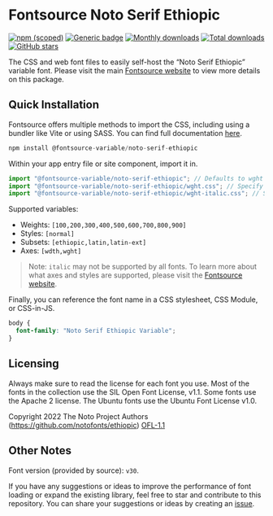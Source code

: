 # Fontsource Noto Serif Ethiopic

[![npm (scoped)](https://img.shields.io/npm/v/@fontsource-variable/noto-serif-ethiopic?color=brightgreen)](https://www.npmjs.com/package/@fontsource-variable/noto-serif-ethiopic) [![Generic badge](https://img.shields.io/badge/fontsource-passing-brightgreen)](https://github.com/fontsource/fontsource) [![Monthly downloads](https://badgen.net/npm/dm/@fontsource-variable/noto-serif-ethiopic)](https://github.com/fontsource/fontsource) [![Total downloads](https://badgen.net/npm/dt/@fontsource-variable/noto-serif-ethiopic)](https://github.com/fontsource/fontsource) [![GitHub stars](https://img.shields.io/github/stars/fontsource/fontsource.svg?style=social&label=Star)](https://github.com/fontsource/fontsource/stargazers)

The CSS and web font files to easily self-host the “Noto Serif Ethiopic” variable font. Please visit the main [Fontsource website](https://fontsource.org/fonts/noto-serif-ethiopic) to view more details on this package.

## Quick Installation

Fontsource offers multiple methods to import the CSS, including using a bundler like Vite or using SASS. You can find full documentation [here](https://fontsource.org/docs/getting-started/introduction).

```javascript
npm install @fontsource-variable/noto-serif-ethiopic
```

Within your app entry file or site component, import it in.

```javascript
import "@fontsource-variable/noto-serif-ethiopic"; // Defaults to wght axis
import "@fontsource-variable/noto-serif-ethiopic/wght.css"; // Specify axis
import "@fontsource-variable/noto-serif-ethiopic/wght-italic.css"; // Specify axis and style
```

Supported variables:
- Weights: `[100,200,300,400,500,600,700,800,900]`
- Styles: `[normal]`
- Subsets: `[ethiopic,latin,latin-ext]`
- Axes: `[wdth,wght]`

> Note: `italic` may not be supported by all fonts. To learn more about what axes and styles are supported, please visit the [Fontsource website](https://fontsource.org/fonts/noto-serif-ethiopic).

Finally, you can reference the font name in a CSS stylesheet, CSS Module, or CSS-in-JS.

```css
body {
  font-family: "Noto Serif Ethiopic Variable";
}
```

## Licensing
Always make sure to read the license for each font you use. Most of the fonts in the collection use the SIL Open Font License, v1.1. Some fonts use the Apache 2 license. The Ubuntu fonts use the Ubuntu Font License v1.0.

Copyright 2022 The Noto Project Authors (https://github.com/notofonts/ethiopic)
[OFL-1.1](https://openfontlicense.org)

## Other Notes
Font version (provided by source): `v30`.

If you have any suggestions or ideas to improve the performance of font loading or expand the existing library, feel free to star and contribute to this repository. You can share your suggestions or ideas by creating an [issue](https://github.com/fontsource/fontsource/issues).
